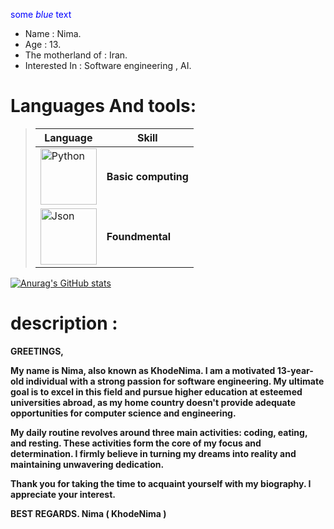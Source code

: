 <span style="color:blue">some *blue* text</span>

- Name : Nima.
- Age : 13.
- The motherland of : Iran.
- Interested In : Software engineering , AI.

# Languages And tools:
> | Language | Skill |
> | ------- | ----- |
> | <img src="https://github.com/KhodeNima/KhodeNima/blob/Main.Project/Pictures/Python.png" alt="Python" width="90"/>| **Basic computing** |
> | <img src="https://github.com/KhodeNima/KhodeNima/blob/Main.Project/Pictures/Json.png" alt="Json" width="90"/> | **Foundmental** |
[![Anurag's GitHub stats](https://github-readme-stats.vercel.app/api?username=KhodeNima&show_icons=true&theme=shadow_red)](https://github.com/anuraghazra/github-readme-stats)

# description :


**GREETINGS,**

**My name is Nima, also known as KhodeNima. I am a motivated 13-year-old individual with a strong passion for software engineering. My ultimate goal is to excel in this field and pursue  higher education at esteemed universities abroad, as my home country doesn't provide adequate opportunities for computer science and engineering.**

**My daily routine revolves around three main activities: coding, eating, and resting. These activities form the core of my focus and determination. I firmly believe in turning my dreams  into reality and maintaining unwavering dedication.**

**Thank you for taking the time to acquaint yourself with my biography. I appreciate your interest.**

**BEST REGARDS.
Nima ( KhodeNima )**
